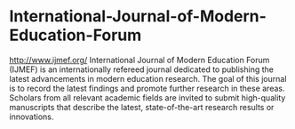 International-Journal-of-Modern-Education-Forum
===============================================

http://www.ijmef.org/
International Journal of Modern Education Forum (IJMEF) is an internationally refereed journal dedicated to publishing the latest advancements in modern education research. The goal of this journal is to record the latest findings and promote further research in these areas. Scholars from all relevant academic fields are invited to submit high-quality manuscripts that describe the latest, state-of-the-art research results or innovations.

